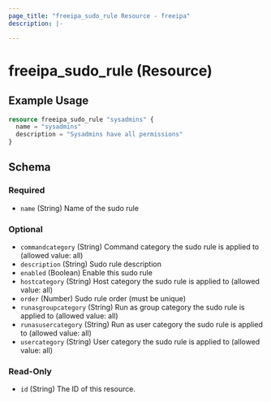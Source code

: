 ```yaml
---
page_title: "freeipa_sudo_rule Resource - freeipa"
description: |-

---
```


# freeipa_sudo_rule (Resource)



## Example Usage

```terraform
resource freeipa_sudo_rule "sysadmins" {
  name = "sysadmins"
  description = "Sysadmins have all permissions"
}
```




<!-- schema generated by tfplugindocs -->
## Schema

### Required

- `name` (String) Name of the sudo rule

### Optional

- `commandcategory` (String) Command category the sudo rule is applied to (allowed value: all)
- `description` (String) Sudo rule description
- `enabled` (Boolean) Enable this sudo rule
- `hostcategory` (String) Host category the sudo rule is applied to (allowed value: all)
- `order` (Number) Sudo rule order (must be unique)
- `runasgroupcategory` (String) Run as group category the sudo rule is applied to (allowed value: all)
- `runasusercategory` (String) Run as user category the sudo rule is applied to (allowed value: all)
- `usercategory` (String) User category the sudo rule is applied to (allowed value: all)

### Read-Only

- `id` (String) The ID of this resource.
